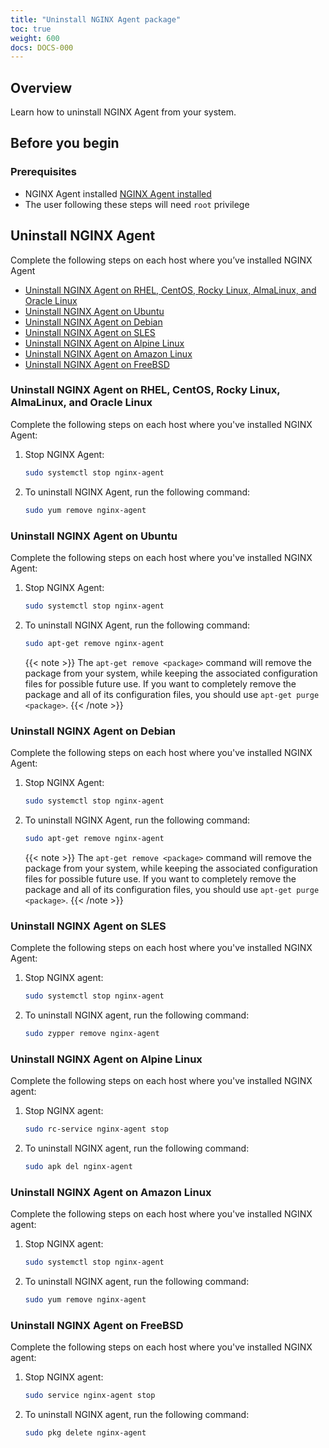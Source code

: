 ```yaml
---
title: "Uninstall NGINX Agent package"
toc: true
weight: 600
docs: DOCS-000
---
```


## Overview

Learn how to uninstall NGINX Agent from your system.


## Before you begin

### Prerequisites

- NGINX Agent installed [NGINX Agent installed](../installation-oss)
- The user following these steps will need `root` privilege

## Uninstall NGINX Agent
Complete the following steps on each host where you’ve installed NGINX Agent


- [Uninstall NGINX Agent on RHEL, CentOS, Rocky Linux, AlmaLinux, and Oracle Linux](#uninstall-nginx-agent-on-rhel-centos-rocky-linux-almalinux-and-oracle-linux)
- [Uninstall NGINX Agent on Ubuntu](#uninstall-nginx-agent-on-ubuntu)
- [Uninstall NGINX Agent on Debian](#uninstall-nginx-agent-on-debian)
- [Uninstall NGINX Agent on SLES](#uninstall-nginx-agent-on-sles)
- [Uninstall NGINX Agent on Alpine Linux](#uninstall-nginx-agent-on-alpine-linux)
- [Uninstall NGINX Agent on Amazon Linux](#uninstall-nginx-agent-on-amazon-linux)
- [Uninstall NGINX Agent on FreeBSD](#uninstall-nginx-agent-on-freebsd)

### Uninstall NGINX Agent on RHEL, CentOS, Rocky Linux, AlmaLinux, and Oracle Linux

Complete the following steps on each host where you've installed NGINX Agent:

1. Stop NGINX Agent:

   ```bash
   sudo systemctl stop nginx-agent
   ```

1. To uninstall NGINX Agent, run the following command:

   ```bash
   sudo yum remove nginx-agent
   ```

### Uninstall NGINX Agent on Ubuntu

Complete the following steps on each host where you've installed NGINX Agent:

1. Stop NGINX Agent:

   ```bash
   sudo systemctl stop nginx-agent
   ```

1. To uninstall NGINX Agent, run the following command:

   ```bash
   sudo apt-get remove nginx-agent
   ```

   {{< note >}} The `apt-get remove <package>` command will remove the package from your system, while keeping the associated configuration files for possible future use. If you want to completely remove the package and all of its configuration files, you should use `apt-get purge <package>`. {{< /note >}}

### Uninstall NGINX Agent on Debian

Complete the following steps on each host where you've installed NGINX Agent:

1. Stop NGINX Agent:

   ```bash
   sudo systemctl stop nginx-agent
   ```

1. To uninstall NGINX Agent, run the following command:

   ```bash
   sudo apt-get remove nginx-agent
   ```

   {{< note >}} The `apt-get remove <package>` command will remove the package from your system, while keeping the associated configuration files for possible future use. If you want to completely remove the package and all of its configuration files, you should use `apt-get purge <package>`. {{< /note >}}

### Uninstall NGINX Agent on SLES

Complete the following steps on each host where you've installed NGINX Agent:

1. Stop NGINX agent:

   ```bash
   sudo systemctl stop nginx-agent
   ```

1. To uninstall NGINX agent, run the following command:

   ```bash
   sudo zypper remove nginx-agent
   ```

### Uninstall NGINX Agent on Alpine Linux

Complete the following steps on each host where you've installed NGINX agent:

1. Stop NGINX agent:

   ```bash
   sudo rc-service nginx-agent stop
   ```

1. To uninstall NGINX agent, run the following command:

   ```bash
   sudo apk del nginx-agent
   ```

### Uninstall NGINX Agent on Amazon Linux

Complete the following steps on each host where you've installed NGINX agent:

1. Stop NGINX agent:

   ```bash
   sudo systemctl stop nginx-agent
   ```

1. To uninstall NGINX agent, run the following command:

   ```bash
   sudo yum remove nginx-agent
   ```

### Uninstall NGINX Agent on FreeBSD

Complete the following steps on each host where you've installed NGINX agent:

1. Stop NGINX agent:

   ```bash
   sudo service nginx-agent stop
   ```

1. To uninstall NGINX agent, run the following command:

   ```bash
   sudo pkg delete nginx-agent
   ```

